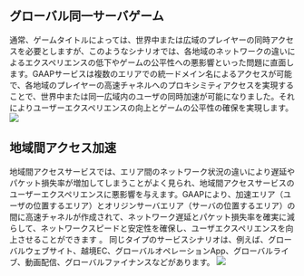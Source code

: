 ﻿## グローバル同一サーバゲーム
通常、ゲームタイトルによっては、世界中または広域のプレイヤーの同時アクセスを必要としますが、このようなシナリオでは、各地域のネットワークの違いによるエクスペリエンスの低下やゲームの公平性への悪影響といった問題に直面します。GAAPサービスは複数のエリアでの統一ドメイン名によるアクセスが可能で、各地域のプレイヤーの高速チャネルへのプロキシミティアクセスを実現することで、世界中または同一広域内のユーザの同時加速が可能になりました。それによりユーザーエクスペリエンスの向上とゲームの公平性の確保を実現します。
![](https://main.qcloudimg.com/raw/fb02526c9a7af92ac60d32ec424cb6dc.png)

## 地域間アクセス加速
地域間アクセスサービスでは、エリア間のネットワーク状況の違いにより遅延やパケット損失率が増加してしまうことがよく見られ、地域間アクセスサービスのユーザーエクスペリエンスに悪影響を与えます。GAAPにより、加速エリア（ユーザの位置するエリア）とオリジンサーバエリア（サーバの位置するエリア）の間に高速チャネルが作成されて、ネットワーク遅延とパケット損失率を確実に減らして、ネットワークスピードと安定性を確保し、ユーザエクスペリエンスを向上させることができます 。
同じタイプのサービスシナリオは、例えば、グローバルウェブサイト、越境EC、グローバルオペレーションApp、グローバルライブ、動画配信、グローバルファイナンスなどがあります。
![](https://main.qcloudimg.com/raw/5a09dc3efaef4c683ac9c059569ffbd4.png)
